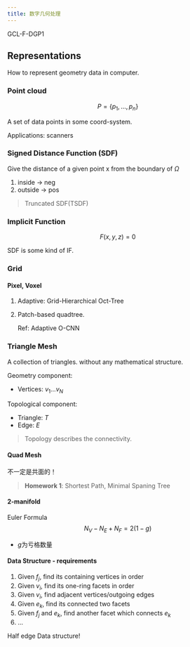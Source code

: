```yaml
---
title: 数字几何处理
---
```


GCL-F-DGP1

<!-- more -->

## Representations

How to represent geometry data in computer.

### Point cloud

$$
P = \{ p _ 1, \dots , p _ n\}
$$

A set of data points in some coord-system.

Applications: scanners

### Signed Distance Function (SDF)

Give the distance of a given point x from the boundary of $\Omega$

1. inside -> neg
2. outside -> pos

> Truncated SDF(TSDF)

### Implicit Function

$$
F(x, y, z) = 0
$$

SDF is some kind of IF.

### Grid

#### Pixel, Voxel

1. Adaptive: Grid-Hierarchical Oct-Tree
2. Patch-based quadtree.
   
   Ref: Adaptive O-CNN

### Triangle Mesh

A collection of triangles. without any mathematical structure.

Geometry component:

- Vertices: $v _ 1 ... v _ N$

Topological component:

- Triangle: $T$
- Edge: $E$

> Topology describes the connectivity.

#### Quad Mesh

不一定是共面的！


> **Homework 1**: Shortest Path, Minimal Spaning Tree 

#### 2-manifold

Euler Formula
$$
N_V -N_E+ N_F= 2(1-g)
$$

- $g$为亏格数量

#### Data Structure - requirements

1. Given $f_j$, find its containing vertices in order
2. Given $v_i$, find its one-ring facets in order
3. Given $v_i$, find adjacent vertices/outgoing edges
4. Given $e_k$, find its connected two facets
5. Given $f_j$ and $e_k$, find another facet which connects $e_k$
6. …

Half edge Data structure!



